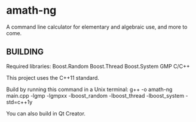 amath-ng
========

A command line calculator for elementary and algebraic use, and more to come.

BUILDING
--------

Required libraries:
Boost.Random
Boost.Thread
Boost.System
GMP C/C++

This project uses the C++11 standard.

Build by running this command in a Unix terminal:
g++ -o amath-ng main.cpp -lgmp -lgmpxx -lboost_random -lboost_thread -lboost_system -std=c++1y

You can also build in Qt Creator.
